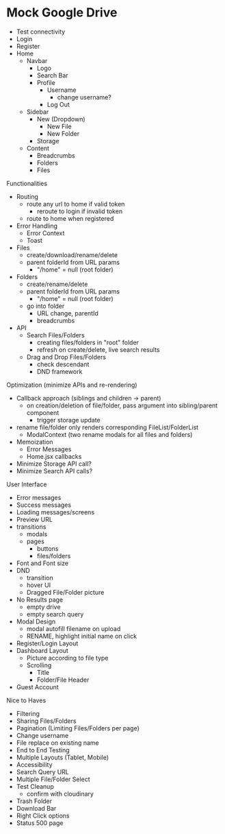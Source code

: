 # Mock Google Drive

- Test connectivity
- Login
- Register
- Home
    - Navbar
        - Logo
        - Search Bar
        - Profile
            - Username
                - change username?
            - Log Out
    - Sidebar
        - New (Dropdown)
            - New File
            - New Folder
        - Storage
    - Content
        - Breadcrumbs
        - Folders
        - Files


Functionalities
- Routing
    - route any url to home if valid token
        - reroute to login if invalid token
    - route to home when registered
- Error Handling
    - Error Context
    - Toast
- Files
    - create/download/rename/delete
    - parent folderId from URL params
        - "/home" = null (root folder)
- Folders
    - create/rename/delete
    - parent folderId from URL params
        - "/home" = null (root folder)
    - go into folder
        - URL change, parentId
        - breadcrumbs
- API
    - Search Files/Folders
        - creating files/folders in "root" folder
        - refresh on create/delete, live search results
    - Drag and Drop Files/Folders
        - check descendant
        - DND framework


Optimization (minimize APIs and re-rendering)
- Callback approach (siblings and children -> parent)
    - on creation/deletion of file/folder, pass argument into sibling/parent component
        - trigger storage update
- rename file/folder only renders corresponding FileList/FolderList
    - ModalContext (two rename modals for all files and folders)
- Memoization
    - Error Messages
    - Home.jsx callbacks
- Minimize Storage API call?
- Minimize Search API calls?


User Interface
- Error messages
- Success messages
- Loading messages/screens
- Preview URL
- transitions
    - modals
    - pages
        - buttons
        - files/folders
- Font and Font size
- DND
    - transition
    - hover UI
    - Dragged File/Folder picture
- No Results page
    - empty drive
    - empty search query
- Modal Design
    - modal autofill filename on upload
    - RENAME, highlight initial name on click
- Register/Login Layout
- Dashboard Layout
    - Picture according to file type
    - Scrolling
        - Title
        - Folder/File Header
- Guest Account



Nice to Haves
- Filtering
- Sharing Files/Folders
- Pagination (Limiting Files/Folders per page)
- Change username
- File replace on existing name
- End to End Testing
- Multiple Layouts (Tablet, Mobile)
- Accessibility
- Search Query URL
- Multiple File/Folder Select
- Test Cleanup
    - confirm with cloudinary
- Trash Folder
- Download Bar
- Right Click options
- Status 500 page
